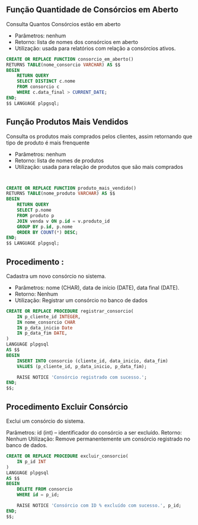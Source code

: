 ## Função Quantidade de Consórcios em Aberto

Consulta Quantos Consórcios estão em aberto

- Parâmetros: nenhum
- Retorno: lista de nomes dos consórcios em aberto
- Utilização: usada para relatórios com relação a consórcios ativos.

```sql
CREATE OR REPLACE FUNCTION consorcio_em_aberto()
RETURNS TABLE(nome_consorcio VARCHAR) AS $$
BEGIN
    RETURN QUERY
    SELECT DISTINCT c.nome
    FROM consorcio c
    WHERE c.data_final > CURRENT_DATE;
END;
$$ LANGUAGE plpgsql;

```

## Função Produtos Mais Vendidos

Consulta os produtos mais comprados pelos clientes, assim retornando que tipo de produto é mais frenquente

- Parâmetros: nenhum
- Retorno: lista de nomes de produtos
- Utilização: usada para relação de produtos que são mais comprados

```sql


CREATE OR REPLACE FUNCTION produto_mais_vendido()
RETURNS TABLE(nome_produto VARCHAR) AS $$
BEGIN
    RETURN QUERY
    SELECT p.nome
    FROM produto p
    JOIN venda v ON p.id = v.produto_id
    GROUP BY p.id, p.nome
    ORDER BY COUNT(*) DESC;
END;
$$ LANGUAGE plpgsql;

```

## Procedimento :

Cadastra um novo consórcio no sistema.

- Parâmetros: nome (CHAR), data de início (DATE), data final (DATE).
- Retorno: Nenhum
- Utilização: Registrar um consórcio no banco de dados

```sql
CREATE OR REPLACE PROCEDURE registrar_consorcio(
    IN p_cliente_id INTEGER,
    IN nome_consorcio CHAR
    IN p_data_inicio Date
    IN p_data_fim DATE,
)
LANGUAGE plpgsql
AS $$
BEGIN
    INSERT INTO consorcio (cliente_id, data_inicio, data_fim)
    VALUES (p_cliente_id, p_data_inicio, p_data_fim);

    RAISE NOTICE 'Consórcio registrado com sucesso.';
END;
$$;

```

## Procedimento Excluir Consórcio

Exclui um consórcio do sistema.

Parâmetros: id (int) – identificador do consórcio a ser excluído.
Retorno: Nenhum
Utilização: Remove permanentemente um consórcio registrado no banco de dados.

```SQL
CREATE OR REPLACE PROCEDURE excluir_consorcio(
    IN p_id INT
)
LANGUAGE plpgsql
AS $$
BEGIN
    DELETE FROM consorcio
    WHERE id = p_id;

    RAISE NOTICE 'Consórcio com ID % excluído com sucesso.', p_id;
END;
$$;
```

